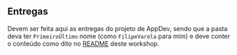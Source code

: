 ## Entregas

Devem ser feita aqui as entregas do projeto de AppDev, sendo que a pasta deva ter `PrimeiroÚltimo` nome (como `FilipeVarela` para mim) e deve conter o conteúdo como dito no [README](../README.md) deste workshop.